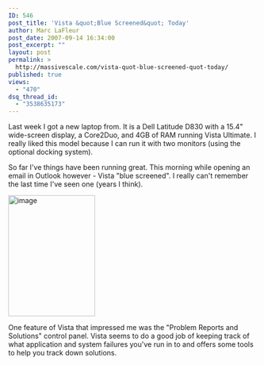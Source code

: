```yaml
---
ID: 546
post_title: 'Vista &quot;Blue Screened&quot; Today'
author: Marc LaFleur
post_date: 2007-09-14 16:34:00
post_excerpt: ""
layout: post
permalink: >
  http://massivescale.com/vista-quot-blue-screened-quot-today/
published: true
views:
  - "470"
dsq_thread_id:
  - "3538635173"
---
```

<P>Last week I got a new laptop from. It is a Dell Latitude D830 with a 15.4" wide-screen display, a Core2Duo, and 4GB of RAM running Vista Ultimate. I really liked this model because I can run it with two monitors (using the optional docking system). 
<P>So far I've things have been running great. This morning while opening an email in Outlook however - Vista "blue screened".&nbsp;I really can't remember the last time I've seen one (years I think). 
<P><A href="http://weblogs.asp.net/blogs/mlafleur/WindowsLiveWriter/VistaBlueScr_A2A1/image_7.png" target=_blank mce_href="http://weblogs.asp.net/blogs/mlafleur/WindowsLiveWriter/VistaBlueScr_A2A1/image_7.png"><IMG style="BORDER-RIGHT: 0px; BORDER-TOP: 0px; BORDER-LEFT: 0px; BORDER-BOTTOM: 0px" height=244 alt=image src="http://weblogs.asp.net/blogs/mlafleur/WindowsLiveWriter/VistaBlueScr_A2A1/image_thumb_2.png" width=175 border=0 mce_src="http://weblogs.asp.net/blogs/mlafleur/WindowsLiveWriter/VistaBlueScr_A2A1/image_thumb_2.png"></A> 
<P>One feature of Vista that impressed me was the "Problem Reports and Solutions" control panel. Vista seems to do a good job of keeping track of what application and system failures you've run in to and offers some tools to help you track down solutions. </P>